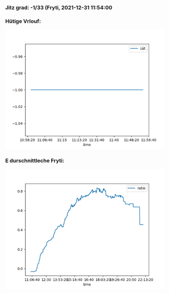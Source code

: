 ### Jitz grad: -1/33 (Fryti, 2021-12-31 11:54:00

### Hütige Vrlouf:
![Graph](Today.png)

### E durschnittleche Fryti:
![Graph](Fryti.png)